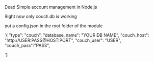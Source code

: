 Dead Simple account management in Node.js

Right now only couch.db is working

put a config.json in the root folder of the module 

'{
	"type": "couch",
	"database_name": "YOUR DB NAME",
	"couch_host": "http://USER:PASS@HOST:PORT",
  	"couch_user": "USER",
  	"couch_pass":"PASS",

'}
